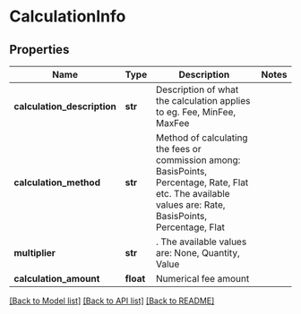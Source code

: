 # CalculationInfo


## Properties
Name | Type | Description | Notes
------------ | ------------- | ------------- | -------------
**calculation_description** | **str** | Description of what the calculation applies to eg. Fee, MinFee, MaxFee | 
**calculation_method** | **str** | Method of calculating the fees or commission among: BasisPoints, Percentage, Rate, Flat etc. The available values are: Rate, BasisPoints, Percentage, Flat | 
**multiplier** | **str** | . The available values are: None, Quantity, Value | 
**calculation_amount** | **float** | Numerical fee amount | 

[[Back to Model list]](../README.md#documentation-for-models) [[Back to API list]](../README.md#documentation-for-api-endpoints) [[Back to README]](../README.md)



